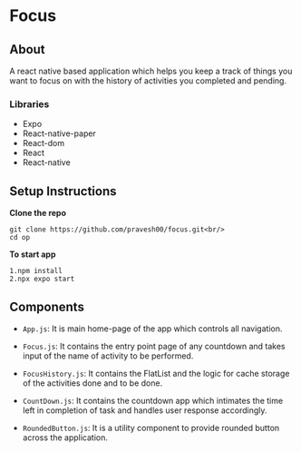 # Focus 
## About
A react native based application which helps you keep a track of things you want to focus on with the history of activities you completed and pending.

### Libraries
* Expo
* React-native-paper
* React-dom
* React
* React-native

## Setup Instructions

**Clone the repo**
```
git clone https://github.com/pravesh00/focus.git<br/>
cd op
```

**To start app**
```
1.npm install
2.npx expo start
```

## Components

* `App.js`: It is main home-page of the app which controls all navigation.

* `Focus.js`: It contains the entry point page of any countdown and takes input of the name of activity to be performed.

* `FocusHistory.js`: It contains the FlatList and the logic for cache storage of the activities done and to be done.

* `CountDown.js`: It contains the countdown app which intimates the time left in completion of task and handles user response accordingly.

* `RoundedButton.js`: It is a utility component to provide rounded button across the application.








